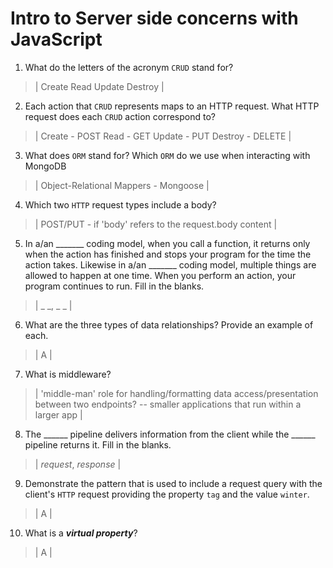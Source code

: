 # Intro to Server side concerns with JavaScript
01. What do the letters of the acronym `CRUD` stand for?

  > | 
    Create
    Read
    Update
    Destroy 
    |

02. Each action that `CRUD` represents maps to an HTTP request. What HTTP request does each `CRUD` action correspond to?

  > | 
    Create - POST
    Read - GET
    Update - PUT
    Destroy - DELETE 
   |

03. What does `ORM` stand for? Which `ORM` do we use when interacting with MongoDB

  > | Object-Relational Mappers - Mongoose |

04. Which two `HTTP` request types include a body?

  > | POST/PUT - if 'body' refers to the request.body content |

05. In a/an _______ coding model, when you call a function, it returns only when the action has finished and stops your program for the time the action takes. Likewise in a/an _______ coding model, multiple things are allowed to happen at one time. When you perform an action, your program continues to run.  Fill in the blanks.

  > | _ _, _ _ |

06. What are the three types of data relationships? Provide an example of each.

  > | A |

07. What is middleware?

  > | 'middle-man' role for handling/formatting data access/presentation between two endpoints? -- smaller applications that run within a larger app |

08. The ______ pipeline delivers information from the client while the ______ pipeline returns it. Fill in the blanks. 

  > | _request_, _response_ |

09. Demonstrate the pattern that is used to include a request query with the client's `HTTP` request providing the property `tag` and the value `winter`.

  > | A |

10. What is a ***virtual property***?

  > | A |
